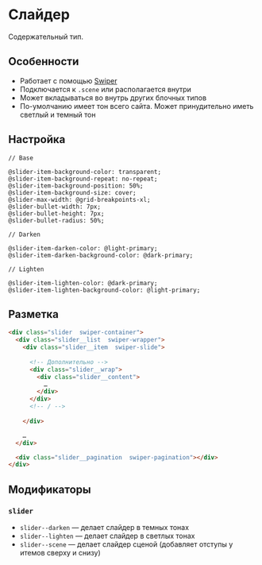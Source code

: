# Слайдер

Содержательный тип.

## Особенности

* Работает с помощью [Swiper](http://idangero.us/swiper/)
* Подключается к `.scene` или располагается внутри
* Может вкладываться во внутрь других блочных типов
* По-умолчанию имеет тон всего сайта. Может принудительно иметь светлый и темный тон

## Настройка

```less
// Base

@slider-item-background-color: transparent;
@slider-item-background-repeat: no-repeat;
@slider-item-background-position: 50%;
@slider-item-background-size: cover;
@slider-max-width: @grid-breakpoints-xl;
@slider-bullet-width: 7px;
@slider-bullet-height: 7px;
@slider-bullet-radius: 50%;

// Darken

@slider-item-darken-color: @light-primary;
@slider-item-darken-background-color: @dark-primary;

// Lighten

@slider-item-lighten-color: @dark-primary;
@slider-item-lighten-background-color: @light-primary;
```

## Разметка

```html
<div class="slider  swiper-container">
  <div class="slider__list  swiper-wrapper">
    <div class="slider__item  swiper-slide">
      
      <!-- Дополнительно -->
      <div class="slider__wrap">
        <div class="slider__content">
          …
        </div>
      </div>
      <!-- / -->
      
    </div>

    …
  </div>

  <div class="slider__pagination  swiper-pagination"></div>
</div>
```

## Модификаторы

### `slider`

* `slider--darken` — делает слайдер в темных тонах
* `slider--lighten` — делает слайдер в светлых тонах
* `slider--scene` — делает слайдер сценой (добавляет отступы у итемов сверху и снизу)
